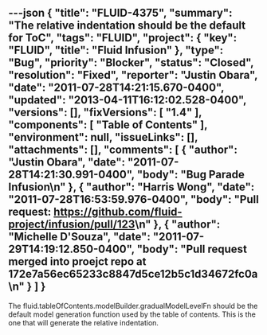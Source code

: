 ---json
{
  "title": "FLUID-4375",
  "summary": "The relative indentation should be the default for ToC",
  "tags": "FLUID",
  "project": {
    "key": "FLUID",
    "title": "Fluid Infusion"
  },
  "type": "Bug",
  "priority": "Blocker",
  "status": "Closed",
  "resolution": "Fixed",
  "reporter": "Justin Obara",
  "date": "2011-07-28T14:21:15.670-0400",
  "updated": "2013-04-11T16:12:02.528-0400",
  "versions": [],
  "fixVersions": [
    "1.4"
  ],
  "components": [
    "Table of Contents"
  ],
  "environment": null,
  "issueLinks": [],
  "attachments": [],
  "comments": [
    {
      "author": "Justin Obara",
      "date": "2011-07-28T14:21:30.991-0400",
      "body": "Bug Parade Infusion\n"
    },
    {
      "author": "Harris Wong",
      "date": "2011-07-28T16:53:59.976-0400",
      "body": "Pull request: <https://github.com/fluid-project/infusion/pull/123>\n"
    },
    {
      "author": "Michelle D'Souza",
      "date": "2011-07-29T14:19:12.850-0400",
      "body": "Pull request merged into proejct repo at 172e7a56ec65233c8847d5ce12b5c1d34672fc0a\n"
    }
  ]
}
---
The fluid.tableOfContents.modelBuilder.gradualModelLevelFn should be the default model generation function used by the table of contents. This is the one that will generate the relative indentation.

        